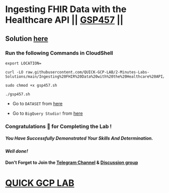 # Ingesting FHIR Data with the Healthcare API || [GSP457](https://www.cloudskillsboost.google/focuses/6104?parent=catalog) ||

## Solution [here](https://youtu.be/gUZ2Cjv3DKo)

### Run the following Commands in CloudShell
```
export LOCATION=
```
```
curl -LO raw.githubusercontent.com/QUICK-GCP-LAB/2-Minutes-Labs-Solutions/main/Ingesting%20FHIR%20Data%20with%20the%20Healthcare%20API/gsp457.sh

sudo chmod +x gsp457.sh

./gsp457.sh
```

* Go to `DATASET` from [here](https://console.cloud.google.com/healthcare/browser?)

* Go to `BigQuery Studio!` from [here](https://console.cloud.google.com/bigquery?)

### Congratulations 🎉 for Completing the Lab !

##### *You Have Successfully Demonstrated Your Skills And Determination.*

#### *Well done!*

#### Don't Forget to Join the [Telegram Channel](https://t.me/QuickGcpLab) & [Discussion group](https://t.me/QuickGcpLabChats)

# [QUICK GCP LAB](https://www.youtube.com/@quickgcplab)
